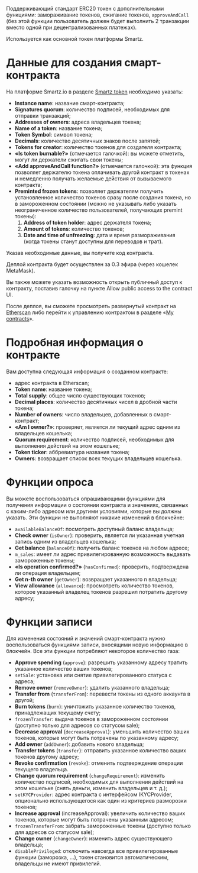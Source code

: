 <!-- TITLE: Smartz Token -->
<!-- SUBTITLE: Как развернуть контракт Smartz Token -->

Поддерживающий стандарт ERC20 токен с дополнительными функциями: замораживание токенов, сжигание токенов, `approveAndCall` (без этой функции пользователь должен будет выполнить 2 транзакции вместо одной при децентрализованных платежах).

Используется как основной токен платформы Smartz.

# Данные для создания смарт-контракта

На платформе Smartz.io в разделе [Smartz token](https://platform.smartz.io/deploy/5abd2628882820000c1ebf56/0) необходимо указать:

* **Instance name**: название смарт-контракта;
* **Signatures quorum**: количество подписей, необходимых для отправки транзакций;
* **Addresses of owners**: адреса владельцев токена;
* **Name of a token**: название токена;
* **Token Symbol**: символ токена;
* **Decimals**: количество десятичных знаков после запятой;
* **Tokens for creator**: количество токенов для создателя контракта;
* **«Is token burnable?»** (отмечается галочкой): вы можете отметить, могут ли держатели сжигать свои токены;
* **«Add approveAndCall function?»** (отмечается галочкой): эта функция позволяет держателю токена оплачивать другой контракт в токенах и немедленно получать желаемые действия от вызываемого контракта;
* **Preminted frozen tokens**: позволяет держателям получить установленное количество токенов сразу после создания токена, но в замороженном состоянии (можно не указывать либо указать неограниченное количество пользователей, получающих premint токены):
    1. **Address of token holder**: адрес держателя токена;
    2. **Amount of tokens**: количество токенов;
    3. **Date and time of unfreezing**: дата и время размораживания (когда токены станут доступны для переводов и трат).

Указав необходимые данные, вы получите код контракта.  

Деплой контракта будет осуществлен за 0.3 эфира (через кошелек MetaMask).

Вы также можете указать возможность открыть публичный доступ к контракту, поставив галочку на пункте Allow public access to the contract UI.

После деплоя, вы сможете просмотреть развернутый контракт на [Etherscan](https://etherscan.io/) либо перейти к управлению контрактом в разделе «[My contracts](https://platform.smartz.io/dashboard)».

# Подробная информация о контракте 

Вам доступна следующая информация о созданном контракте:

* адрес контракта в Etherscan;
* **Token name**: название токена;
* **Total supply**: общее число существующих токенов;
* **Decimal places**: количество десятичных чисел в дробной части токена;
* **Number of owners**: число владельцев, добавленных в смарт-контракт;
* **«Am I owner?»**: проверяет, является ли текущий адрес одним из владельцев кошелька;
* **Quorum requirement**: количество подписей, необходимых для выполнения действий на этом кошельке;
* **Token ticker**: аббревиатура названия токена;
* **Owners**: возвращает список всех текущих владельцев кошелька.

# Функции опроса

Вы можете воспользоваться опрашивающими функциями для получения информации о состоянии контракта и значениях, связанных с каким-либо адресом или другими условиями, которые вы должны указать. Эти функции не выполняют никакие изменений в блокчейне:

* `availableBalanceOf`: посмотреть доступный баланс владельца; 
* **Check owner** (`isOwner`): проверить, является ли указанная учетная запись одним из владельцев кошелька;
* **Get balance** (`balanceOf`): получить баланс токенов на любом адресе;
* `m_sales`: имеет ли адрес привилегированную возможность выдавать замороженные токены;
* **«Is operation confirmed?»** (`hasConfirmed`): проверить, подтверждена ли операция владельцем;
* **Get n-th owner** (`getOwner`): возвращает указанного n владельца;
* **View allowance** (`allowance`): просмотреть количество токенов, которое указанный владелец токенов разрешил потратить другому адресу;

# Функции записи

Для изменения состояний и значений смарт-контракта нужно воспользоваться функциями записи, вносящими новую информацию в блокчейн. Все эти функции потребляют некоторое количество газа:

* **Approve spending** (`approve`): разрешить указанному адресу тратить указанное количество ваших токенов;
* `setSale`: установка или снятие привилегированного статуса с адреса;
* **Remove owner** (`removeOwner`): удалить указанного владельца;
* **Transfer from** (`transferFrom`): перевести токены из одного аккаунта в другой;
* **Burn tokens** (`burn`): уничтожить указанное количество токенов, принадлежащих текущему счету;
* `frozenTransfer`: выдача токенов в замороженном состоянии (доступно только для адресов со статусом sale);
* **Decrease approval** (`decreaseApproval`): уменьшить количество ваших токенов, которые могут быть потрачены по указанному адресу;
* **Add owner** (`addOwner`): добавить нового владельца;
* **Transfer tokens** (`transfer`): отправить указанное количество ваших токенов другому адресу;
* **Revoke confirmation** (`revoke`): отменить подтверждение операции текущего владельца.
* **Change quorum requirement** (`changeRequirement`): изменить количество подписей, необходимых для выполнения действий на этом кошельке (снять деньги, изменить владельцев и т. д.);
* `setKYCProvider`: адрес контракта с интерфейсом IKYCProvider, опционально использующегося как один из критериев разморозки токенов;
* **Increase approval** (increaseApproval): увеличить количество ваших токенов, которые могут быть потрачены указанным адресом;
* `frozenTransferFrom`: забрать замороженные токены (доступно только для адресов со статусом sale);
* **Change owner** (`changeOwner`): изменить адрес существующего владельца;
* `disablePrivileged`: отключить навсегда все привилегированные функции (заморозка, ...), токен становится автоматическим, владельцы не имеют привилегий.